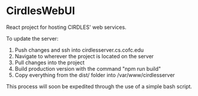 # CirdlesWebUI
React project for hosting CIRDLES' web services.

To update the server:
  1. Push changes and ssh into cirdlesserver.cs.cofc.edu
  2. Navigate to wherever the project is located on the server
  3. Pull changes into the project
  4. Build production version with the command "npm run build"
  5. Copy everything from the dist/ folder into /var/www/cirdlesserver

This process will soon be expedited through the use of a simple bash script.

